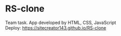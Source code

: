 # RS-clone  
Team task. App developed by HTML, CSS, JavaScript  
Deploy: https://sitecreator143.github.io/RS-clone
